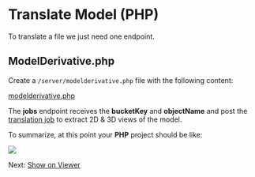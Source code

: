 # Translate Model (PHP)

To translate a file we just need one endpoint.

## ModelDerivative.php

Create a `/server/modelderivative.php` file with the following content:

[modelderivative.php](_snippets/viewmodels/php/modelderivative.php ':include :type=code php')

The **jobs** endpoint receives the **bucketKey** and **objectName** and post the [translation job](https://forge.autodesk.com/en/docs/model-derivative/v2/reference/http/job-POST/) to extract 2D & 3D views of the model. 

To summarize, at this point your **PHP** project should be like:

![](_media/php/vs_code_allfiles.png)

Next: [Show on Viewer](viewer/2legged/)